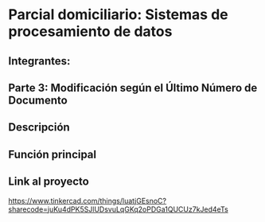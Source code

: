
# Parcial domiciliario: Sistemas de procesamiento de datos

## Integrantes:

## Parte 3: Modificación según el Último Número de Documento

## Descripción

## Función principal

## Link al proyecto
https://www.tinkercad.com/things/luatjGEsnoC?sharecode=juKu4dPK5SJlUDsvuLqGKq2oPDGa1QUCUz7kJed4eTs